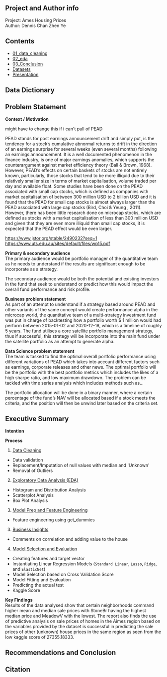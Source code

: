 ## Project and Author info
Project: Ames Housing Prices <br />
Author: Dennis Chan Zhen Ye


## Contents 
- [01_data_cleaning](code/01_data_cleaning.ipynb)
- [02_eda](code/02_eda.ipynb)
- [03_Conclusion](code/03_Conclusion.ipynb)
- [Datasets](datasets)
- [Presentation](presentation/DSI%20-%20project%202.pdf)

## Data Dictionary 


## Problem Statement
**Context / Motivation** <br />

might have to change this if i can't pull of PEAD

PEAD stands for post earnings announcement drift and simply put, is the tendency for a stock’s cumulative abnormal returns to drift in the direction of an earnings surprise for several weeks (even several months) following an earnings announcement. It is a well documented phenomenon in the finance industry, is one of major earnings anomalies, which supports the counterargument against market efficiency theory (Ball & Brown, 1968). However, PEAD’s effects on certain baskets of stocks are not entirely known, particularly, those stocks that tend to be more illiquid due to their relatively smaller size in terms of market capitalisation, volume traded per day and available float. Some studies have been done on the PEAD associated with small cap stocks, which is defined as companies with market capitalisation of between 300 million USD to 2 billion USD and it is found that the PEAD for small cap stocks is almost always larger than the PEAD associated with large cap stocks (Bird, Choi & Yeung , 2011). However, there has been little research done on microcap stocks, which are defined as stocks with a market capitalisation of less than 300 million USD and given that they are even more illiquid than small cap stocks, it is expected that the PEAD effect would be even larger.

https://www.jstor.org/stable/2490232?seq=1
https://www.uts.edu.au/sites/default/files/wp15.pdf




**Primary & secondary audience** <br />
The primary audience would be portfolio manager of the quantitative team as he needs to understand if the results are significant enough to be incorporate as a strategy.

The secondary audience would be both the potential and existing investors in the fund that seek to understand or predict how this would impact the overall fund performance and risk profile.


**Business problem statement** <br />
As part of an attempt to understand if a strategy based around PEAD and other variants of the same concept would create performance alpha in the microcap world, the quantitative team of a multi-strategy investment fund was put in charge of backtesting how a portfolio worth $ 1 million would had perform between  2015-01-02 and 2020-12-18, which is a timeline of roughly 5 years. The fund utilises a core satellite portfolio management strategy, thus if successful, this strategy will be incorporate into the main fund under the satellite portfolio as an attempt to generate alpha.

**Data Science problem statement** <br />
The team is tasked to find the optimal overall portfolio performance using different variations of PEAD which takes into account different factors such as earnings, corporate releases and other news. The optimal portfolio will be the portfolio with the best portfolio metrics which includes the likes of a high sharpe ratio, and low maximum drawdown. The problem can be tackled with time series analysis which includes methods such as…

The portfolio allocation will be done in a binary manner, where a certain percentage of the fund’s NAV will be allocated based if a stock meets the criteria, and the position will then be unwind later based on the criteria set.





## Executive Summary
**Intention** <br />
<!-- This report provides a predictive analysis of the housing sale prices surrounding Ames, a city in Iowa. Methods of analysis used in this report include the use of trend analysis, clasifications based on statistics such as mean median mode, encoding of data, as well as the use of regression analysis tools such as lasso, ridge, and elastic net. The data are also fitted into the regression analysis tool with the highest mean cross-validation score. In this case it happens to be the lasso model. -->

**Process** <br />
<!-- Given that the target (Sale Price) is a continuous varaible, linear regression models will be used. The process flow is as follows. -->

1. [Data Cleaning](code/01_data_cleaning.ipynb)
 - Data validation
 - Replacement/Imputation of null values with median and 'Unknown'
 - Removal of Outliers

2. [Exploratory Data Analysis (EDA)](code/02_eda.ipynb)
 - Histogram and Distribution Analysis
 - Scatterplot Analysis
 - Box Plot Analysis
 
3. [Model Prep and Feature Engineering](code/02_eda.ipynb)
 - Feature engineering using get_dummies

3. [Business Insights](code/02_eda.ipynb)
 - Comments on correlation and adding value to the house


4. [Model Selection and Evaluation](code/03_Conclusion.ipynb)
 - Creating features and target vector
 - Instantiating Linear Regression Models (`Standard Linear`, `Lasso`, `Ridge`, and `ElasticNet`)
 - Model Selection based on Cross Validation Score
 - Model Fitting and Evaluation
 - Predicting the actual test
 - Kaggle Score


**Key Findings** <br />
Results of the data analysed show that certain neighborhoods command higher mean and median sale prices with StoneBr having the highest median price and MeadowV with the lowest. The report also finds the use of predictive analysis on sale prices of homes in the Aimes region based on the variables provided by the dataset is successful in predicting the sale prices of other (unknown) house prices in the same region as seen from the low kaggle score of 27355.18333. 




## Recommendations and Conclusion
<!-- As stated above, the model is useful for predicting house prices in the region and the predictions generated by this model could be used as input for the prediction of mortgage default risk. However, a major area of weakness is that it only provides a snapshot of what house prices between the 2006 to 2010 period, which coincidentally spans across the '08 financial crisis which was in large part due to RMBS products, specifically due to subprime mortgages who are then put into the RMBS. Thus, this may not be the price of houses in this area during normal market conditions. As such, the predictions generated by this model is likely only within the stated period. If the user hopes to generate house prices in the year 2030, it is likely to be inaccurate due to factors such as inflation which affects house prices. <br />

Besides the usefulness of the model as an input for credit default risk, other business applications could also be derived from the results. Overall Quad appears to add the most value to a home as it has a coeff of 0.803, which means that the dependent variable (Overall Quad) is expected to increase when that independent variable (SalePrice increases by one). The Id hurts the value of a home the most, perhaps there is some hidden meaning behind the Id where certain Id (for example smaller numbers) are given to more expensive areas and vice versa. However, it would be hard to speculate. Enclosed Porch with a corr of -0.135713 is the next most negatively correlated with SalePrice. Homeowners could improve could revamp the overall material and finish of the house to increase the value of the house. An investment in houses located in StoneBr is most likely to be a good investment because it has the largest interquartile range which could mean that by revamping the purchased house, the investor could command a good return on their investment. However, the results of the data might not translate well into other areas. It will likely generalise other cities with similar geography as Aimes, but it would not work for cities such as New York where spaces are scarce and land is expensive. 
 -->

## Citation
